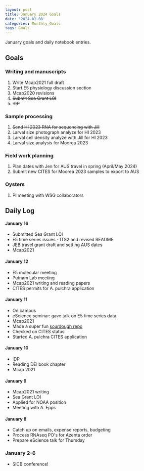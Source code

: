 ```yaml
---
layout: post
title: January 2024 Goals
date: '2024-01-08'
categories: Monthly_Goals
tags: Goals
---
```

January goals and daily notebook entries. 

## Goals  

### Writing and manuscripts 
              
1. Write Mcap2021 full draft
2. Start E5 physiology discussion section
3. Mcap2020 revisions
4. ~~Submit Sea Grant LOI~~
5. ~~IDP~~

### Sample processing

1. ~~Send HI 2023 RNA for sequencing with Jill~~
2. Larval size photograph analyze for HI 2023 
3. Larval cell density analyze with Jill for HI 2023
4. Larval size analysis for Moorea 2023

### Field work planning

1. Plan dates with Jen for AUS travel in spring (April/May 2024) 
2. Submit new CITES for Moorea 2023 samples to export to AUS 

### Oysters 

1. PI meeting with WSG collaborators

## **Daily Log**   

#### January 16 

- Submitted Sea Grant LOI 
- E5 time series issues - ITS2 and revised README 
- JEB travel grant draft and setting AUS dates 
- Mcap2021 

#### January 12 

- E5 molecular meeting
- Putnam Lab meeting
- Mcap2021 writing and reading papers
- CITES permits for A. pulchra application

#### January 11 

- On campus 
- eScience seminar: gave talk on E5 time series data 
- Mcap2021
- Made a super fun [sourdough repo](https://github.com/AHuffmyer/sourdough_squad)
- Checked on CITES status 
- Started A. pulchra CITES application

#### January 10 

- IDP 
- Reading DEI book chapter
- Mcap 2021

#### January 9 

- Mcap2021 writing
- Sea Grant LOI
- Applied for NOAA position
- Meeting with A. Epps 

#### January 8 

- Catch up on emails, expense reports, budgeting 
- Process RNAseq PO's for Azenta order 
- Prepare eScience talk for Thursday 

### January 2-6

- SICB conference!
